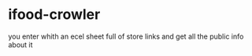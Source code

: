 # ifood-crowler

you enter whith an ecel sheet full of store links and get all the public info about it
